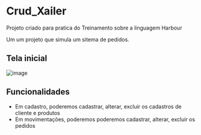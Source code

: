 # Crud_Xailer

Projeto criado para pratica do Treinamento sobre a linguagem Harbour

Um um projeto que simula um sitema de pedidos.

## Tela inicial

![image](https://github.com/user-attachments/assets/d037f610-b4d5-47f4-a600-1d2cb12b7498)


## Funcionalidades
- Em cadastro, poderemos cadastrar, alterar, excluir os cadastros de cliente e produtos
- Em movimentações, poderemos poderemos cadastrar, alterar, excluir os pedidos
